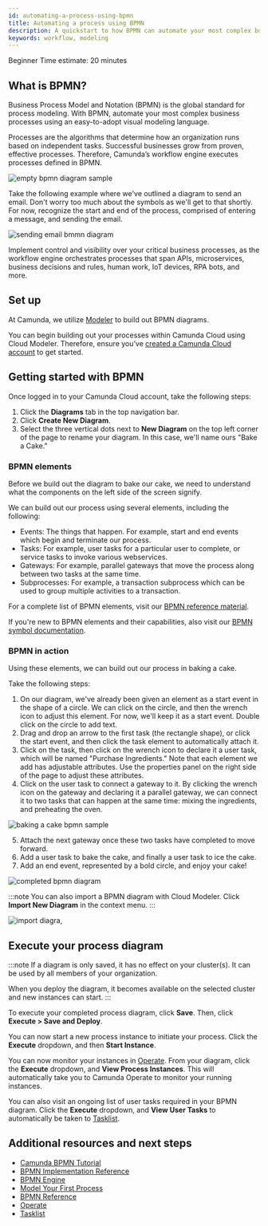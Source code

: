 ```yaml
---
id: automating-a-process-using-bpmn
title: Automating a process using BPMN
description: A quickstart to how BPMN can automate your most complex business processes using an easy-to-adopt visual modeling language.
keywords: workflow, modeling
---
```


<span class="badge badge--beginner">Beginner</span>
<span class="badge badge--medium">Time estimate: 20 minutes</span>

## What is BPMN?

Business Process Model and Notation (BPMN) is the global standard for process modeling. With BPMN, automate your most complex business processes using an easy-to-adopt visual modeling language.

Processes are the algorithms that determine how an organization runs based on independent tasks. Successful businesses grow from proven, effective processes. Therefore, Camunda’s workflow engine executes processes defined in BPMN.

![empty bpmn diagram sample](./img/automate-any-process-anywhere.png)

Take the following example where we've outlined a diagram to send an email. Don't worry too much about the symbols as we'll get to that shortly. For now, recognize the start and end of the process, comprised of entering a message, and sending the email.

![sending email bmmn diagram](./img/simple-bpmn-process.png)

Implement control and visibility over your critical business processes, as the workflow engine orchestrates processes that span APIs, microservices, business decisions and rules, human work, IoT devices, RPA bots, and more.

## Set up

At Camunda, we utilize [Modeler](./components/modeler/overview.md) to build out BPMN diagrams.

You can begin building out your processes within Camunda Cloud using Cloud Modeler. Therefore, ensure you’ve [created a Camunda Cloud account](./getting-started/create-camunda-cloud-account.md) to get started.

## Getting started with BPMN

Once logged in to your Camunda Cloud account, take the following steps:

1. Click the **Diagrams** tab in the top navigation bar.
2. Click **Create New Diagram**.
3. Select the three vertical dots next to **New Diagram** on the top left corner of the page to rename your diagram. In this case, we'll name ours "Bake a Cake."

### BPMN elements

Before we build out the diagram to bake our cake, we need to understand what the components on the left side of the screen signify.

We can build out our process using several elements, including the following:

- Events: The things that happen. For example, start and end events which begin and terminate our process.
- Tasks: For example, user tasks for a particular user to complete, or service tasks to invoke various webservices.
- Gateways: For example, parallel gateways that move the process along between two tasks at the same time.
- Subprocesses: For example, a transaction subprocess which can be used to group multiple activities to a transaction.

For a complete list of BPMN elements, visit our [BPMN reference material](https://docs.camunda.org/manual/7.16/reference/bpmn20/).

If you're new to BPMN elements and their capabilities, also visit our [BPMN symbol documentation](https://camunda.com/bpmn/reference/).

### BPMN in action

Using these elements, we can build out our process in baking a cake.

Take the following steps:

1. On our diagram, we've already been given an element as a start event in the shape of a circle. We can click on the circle, and then the wrench icon to adjust this element. For now, we'll keep it as a start event. Double click on the circle to add text.
2. Drag and drop an arrow to the first task (the rectangle shape), or click the start event, and then click the task element to automatically attach it.
3. Click on the task, then click on the wrench icon to declare it a user task, which will be named "Purchase Ingredients." Note that each element we add has adjustable attributes. Use the properties panel on the right side of the page to adjust these attributes.
4. Click on the user task to connect a gateway to it. By clicking the wrench icon on the gateway and declaring it a parallel gateway, we can connect it to two tasks that can happen at the same time: mixing the ingredients, and preheating the oven.

![baking a cake bpmn sample](./img/bake-cake-bpmn.png)

5. Attach the next gateway once these two tasks have completed to move forward.
6. Add a user task to bake the cake, and finally a user task to ice the cake.
7. Add an end event, represented by a bold circle, and enjoy your cake!

![completed bpmn diagram](./img/complete-baking-cake-bpmn.png)

:::note
You can also import a BPMN diagram with Cloud Modeler. Click **Import New Diagram** in the context menu.
:::

![import diagra,](./img/import-diagram.png)

## Execute your process diagram

:::note
If a diagram is only saved, it has no effect on your cluster(s). It can be used by all members of your organization.

When you deploy the diagram, it becomes available on the selected cluster and new instances can start.
:::

To execute your completed process diagram, click **Save**. Then, click **Execute > Save and Deploy**.

You can now start a new process instance to initiate your process. Click the **Execute** dropdown, and then **Start Instance**.

You can now monitor your instances in [Operate](./components/operate/index.md). From your diagram, click the **Execute** dropdown, and **View Process Instances**. This will automatically take you to Camunda Operate to monitor your running instances.

You can also visit an ongoing list of user tasks required in your BPMN diagram. Click the **Execute** dropdown, and **View User Tasks** to automatically be taken to [Tasklist](./components/tasklist/introduction.md).

## Additional resources and next steps

- [Camunda BPMN Tutorial](https://camunda.com/bpmn/)
- [BPMN Implementation Reference](https://docs.camunda.org/manual/7.16/reference/bpmn20/)
- [BPMN Engine](https://camunda.com/products/camunda-platform/bpmn-engine/)
- [Model Your First Process](./getting-started/model-your-first-process.md)
- [BPMN Reference](https://camunda.com/bpmn/reference/)
- [Operate](./components/operate/index.md)
- [Tasklist](./components/tasklist/introduction.md)